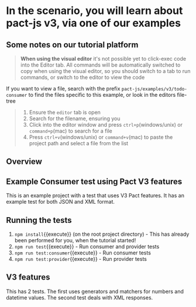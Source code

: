 # In the scenario, you will learn about pact-js v3, via one of our examples

## Some notes on our tutorial platform

> <strong>When using the visual editor</strong> it's not possible yet to click-exec code into the Editor tab.
> All commands will be automatically switched to copy when using the visual editor, so you should switch to a tab to run commands, or switch to the editor to view the code

If you want to view a file, search with the prefix `pact-js/examples/v3/todo-consumer` to find the files specific to this example, or look in the editors file-tree

> 1. Ensure the `editor` tab is open
> 2. Search for the filename, ensuring you
> 3. Click into the editor window and press `ctrl+p`(windows/unix) or `command+p`(mac) to search for a file
> 4. Press `ctrl+v`(windows/unix) or `command+v`(mac) to paste the project path and select a file from the list

## Overview

## Example Consumer test using Pact V3 features

This is an example project with a test that uses V3 Pact features. It has an example test for both JSON and XML format.

## Running the tests

1. `npm install`{{execute}} (on the root project directory) - This has already been performed for you, when the tutorial started!
2. `npm run test`{{execute}} - Run consumer and provider tests
3. `npm run test:consumer`{{execute}} - Run consumer tests
4. `npm run test:provider`{{execute}} - Run provider tests

## V3 features

This has 2 tests. The first uses generators and matchers for numbers and datetime values. The second test deals with XML responses.
